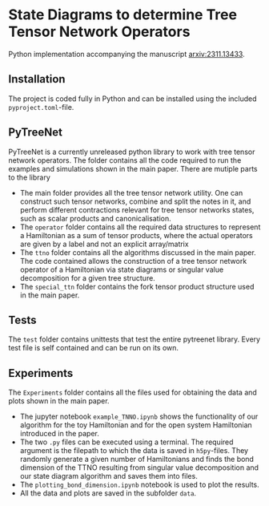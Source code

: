 # State Diagrams to determine Tree Tensor Network Operators
Python implementation accompanying the manuscript [arxiv:2311.13433](https://arxiv.org/abs/2311.13433).

## Installation
The project is coded fully in Python and can be installed using the included `pyproject.toml`-file.

## PyTreeNet
PyTreeNet is a currently unreleased python library to work with tree tensor network operators. The folder contains all the code required to run the examples and simulations shown in the main paper. There are mutiple parts to the library
- The main folder provides all the tree tensor network utility. One can construct such tensor networks, combine and split the notes in it, and perform different contractions relevant for tree tensor networks states, such as scalar products and canonicalisation.
- The `operator` folder contains all the required data structures to represent a Hamiltonian as a sum of tensor products, where the actual operators are given by a label and not an explicit array/matrix
- The `ttno` folder contains all the algorithms discussed in the main paper. The code contained allows the construction of a tree tensor network operator of a Hamiltonian via state diagrams or singular value decomposition for a given tree structure.
- The `special_ttn` folder contains the fork tensor product structure used in the main paper.

## Tests
The `test` folder contains unittests that test the entire pytreenet library. Every test file is self contained and can be run on its own.

## Experiments
The `Experiments` folder contains all the files used for obtaining the data and plots shown in the main paper.
- The jupyter notebook `example_TNNO.ipynb` shows the functionality of our algorithm for the toy Hamiltonian and for the open system Hamiltonian introduced in the paper.
- The two `.py` files can be executed using a terminal. The required argument is the filepath to which the data is saved in `h5py`-files. They randomly generate a given number of Hamiltonians and finds the bond dimension of the TTNO resulting from singular value decomposition and our state diagram algorithm and saves them into files.
- The `plotting_bond_dimension.ipynb` notebook is used to plot the results.
- All the data and plots are saved in the subfolder `data`.
